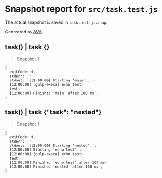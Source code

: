 # Snapshot report for `src/task.test.js`

The actual snapshot is saved in `task.test.js.snap`.

Generated by [AVA](https://avajs.dev).

## task() | task {}

> Snapshot 1

    {
      exitCode: 0,
      stderr: '',
      stdout: `[12:00:00] Starting 'main'...␊
      [12:00:00] [gulp-execa] echo test␊
      test␊
      [12:00:00] Finished 'main' after 100 ms`,
    }

## task() | task {"task": "nested"}

> Snapshot 1

    {
      exitCode: 0,
      stderr: '',
      stdout: `[12:00:00] Starting 'nested'...␊
      [12:00:00] Starting 'echo test'...␊
      [12:00:00] [gulp-execa] echo test␊
      test␊
      [12:00:00] Finished 'echo test' after 100 ms␊
      [12:00:00] Finished 'nested' after 100 ms`,
    }
